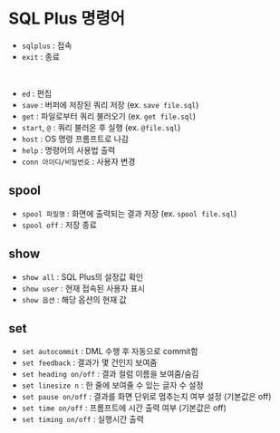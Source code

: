 # SQL Plus 명령어
- `sqlplus` : 접속
- `exit` : 종료
<br/>

- `ed` : 편집
- `save` : 버퍼에 저장된 쿼리 저장 (ex. `save file.sql`)
- `get` : 파일로부터 쿼리 불러오기 (ex. `get file.sql`)
- `start`, `@` : 쿼리 불러온 후 실행 (ex. `@file.sql`)
- `host` : OS 명령 프롬프트로 나감
- `help` : 명령어의 사용법 출력
- `conn 아이디/비밀번호` : 사용자 변경

## spool
- `spool 파일명` : 화면에 출력되는 결과 저장 (ex. `spool file.sql`)
- `spool off` : 저장 종료

## show
- `show all` : SQL Plus의 설정값 확인
- `show user` : 현재 접속된 사용자 표시
- `show 옵션` : 해당 옵션의 현재 값

## set
- `set autocommit` : DML 수행 후 자동으로 commit함
- `set feedback` : 결과가 몇 건인지 보여줌
- `set heading on/off` : 결과 컬럼 이름을 보여줌/숨김
- `set linesize n` : 한 줄에 보여줄 수 있는 글자 수 설정
- `set pause on/off` : 결과를 화면 단위로 멈추는지 여부 설정 (기본값은 off)
- `set time on/off` : 프롬프트에 시간 출력 여부 (기본값은 off)
- `set timing on/off` : 실행시간 출력
